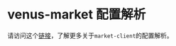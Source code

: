 # venus-market 配置解析

请访问这个[链接](https://github.com/filecoin-project/venus-market/blob/master/docs/zh/venus-market%E9%85%8D%E7%BD%AE%E8%A7%A3%E9%87%8A.md)，了解更多关于`market-client`的配置解析。
